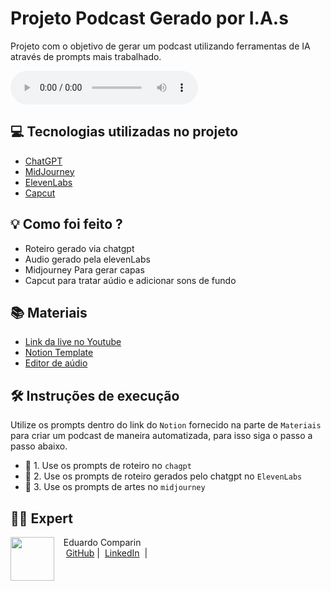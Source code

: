 


# Projeto Podcast Gerado por I.A.s

Projeto com o objetivo de gerar um podcast utilizando ferramentas de IA através de prompts mais trabalhado.

<audio controls>
  <source src="output/podcast.mp3" type="audio/mpeg">
</audio>

## 💻 Tecnologias utilizadas no projeto

- [ChatGPT](https://chat.openai.com/) 
- [MidJourney](https://www.midjourney.com/app/)
- [ElevenLabs](https://beta.elevenlabs.io/)
- [Capcut](https://www.capcut.com/pt-br/)

## 💡 Como foi feito ?

- Roteiro gerado via chatgpt
- Audio gerado pela elevenLabs
- Midjourney Para gerar capas
- Capcut para tratar aúdio e adicionar sons de fundo

## 📚 Materiais

- [Link da live no Youtube](https://www.youtube.com)
- [Notion Template](https://helpful-jump-17b.notion.site/PAS-Podcast-AI-Studio-210489e15d7a4a73b743bb159e45d06f?pvs=4)
- [Editor de aúdio](https://www.capcut.com/editor?from_page=landing_page&__action_from=picture_V%C3%ADdeos%20profissionais%20em%20minutos,%20n%C3%A3o%20em%20horas.)


## 🛠️ Instruções de execução

Utilize os prompts dentro do link do `Notion` fornecido na parte de `Materiais` para criar um podcast de maneira automatizada, para isso siga o passo a passo abaixo.

- 🤖 1. Use os prompts de roteiro no `chagpt`
- 🤖 2. Use os prompts de roteiro gerados pelo chatgpt no  `ElevenLabs`
- 🤖 3. Use os prompts de artes no `midjourney`

## 🧑‍💻 Expert

<p>
    <img 
      align=left 
      margin=10 
      width=70 
      src="https://static-cdn.jtvnw.net/jtv_user_pictures/9eedfff1-044d-4e07-a881-5d57eff44d16-profile_image-70x70.png"
    />
    <p>&nbsp&nbsp&nbspEduardo Comparin<br>
    &nbsp&nbsp&nbsp
    <a href="https://github.com/EduardoComparin">
    GitHub</a>&nbsp;|&nbsp;
    <a href="https://www.linkedin.com/in/eduardo-c-798ab1236/">LinkedIn</a>
&nbsp;|&nbsp;</p>
</p>
<br/><br/>
<p>
